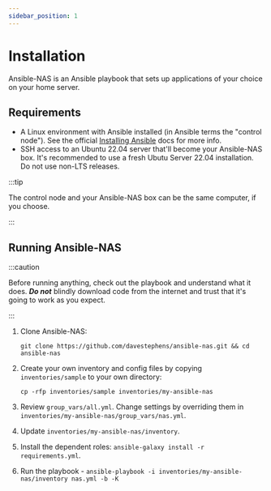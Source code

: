 ```yaml
---
sidebar_position: 1
---
```


# Installation

Ansible-NAS is an Ansible playbook that sets up applications of your choice on your home server.

## Requirements

- A Linux environment with Ansible installed (in Ansible terms the "control node"). See the official [Installing Ansible](https://docs.ansible.com/ansible/latest/installation_guide/intro_installation.html) docs for more info.
- SSH access to an Ubuntu 22.04 server that'll become your Ansible-NAS box. It's recommended to use a fresh Ubutu Server 22.04 installation. Do not use non-LTS releases.

:::tip

The control node and your Ansible-NAS box can be the same computer, if you choose.

:::

## Running Ansible-NAS

:::caution

Before running anything, check out the playbook and understand what it does. ***Do not*** blindly download code from the internet and trust that it's going to work as you expect.

:::

1. Clone Ansible-NAS:

    `git clone https://github.com/davestephens/ansible-nas.git && cd ansible-nas`

2. Create your own inventory and config files by copying `inventories/sample` to your own directory:

    `cp -rfp inventories/sample inventories/my-ansible-nas`

3. Review `group_vars/all.yml`. Change settings by overriding them in `inventories/my-ansible-nas/group_vars/nas.yml`.

4. Update `inventories/my-ansible-nas/inventory`.

5. Install the dependent roles: `ansible-galaxy install -r requirements.yml`.

6. Run the playbook - `ansible-playbook -i inventories/my-ansible-nas/inventory nas.yml -b -K`

